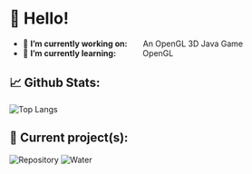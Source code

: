 # 👋 Hello!


- 🔭 **I’m currently working on:** &nbsp;&nbsp;&nbsp;&nbsp;&nbsp;&nbsp;An OpenGL 3D Java Game
- 🌱 **I’m currently learning:**&nbsp;&nbsp;&nbsp;&nbsp;&nbsp;&nbsp;&nbsp;&nbsp;&nbsp;&nbsp;&nbsp;&nbsp;OpenGL


## 📈 Github Stats:
![Top Langs](https://github-readme-stats.vercel.app/api/top-langs/?username=CodingWithMenno&layout=compact&theme=vision-friendly-dark)

## 👷 Current project(s):
![Repository](https://github-readme-stats.vercel.app/api/pin/?username=CodingWithMenno&repo=3DGame)
![Water](https://media.discordapp.net/attachments/378603538009292820/802181808888348722/unknown.png?width=1623&height=910)
